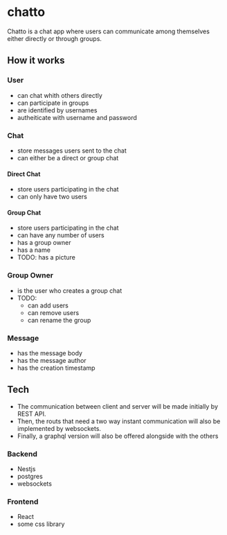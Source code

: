 # chatto
Chatto is a chat app where users can communicate among themselves either directly or through groups.

## How it works
### User
- can chat whith others directly
- can participate in groups
- are identified by usernames
- autheiticate with username and password

### Chat
- store messages users sent to the chat
- can either be a direct or group chat

#### Direct Chat
- store users participating in the chat
- can only have two users

#### Group Chat
- store users participating in the chat
- can have any number of users
- has a group owner
- has a name
- TODO: has a picture

### Group Owner
- is the user who creates a group chat
- TODO:
  - can add users
  - can remove users
  - can rename the group

### Message
- has the message body
- has the message author
- has the creation timestamp

## Tech
- The communication between client and server will be made initially by REST API.
- Then, the routs that need a two way instant communication will also be implemented by websockets.
- Finally, a graphql version will also be offered alongside with the others

### Backend
- Nestjs
- postgres
- websockets

### Frontend
- React
- some css library
